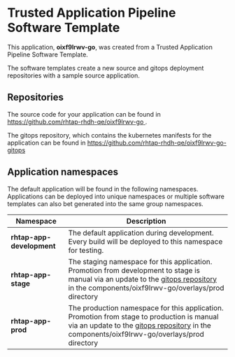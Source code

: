 # Trusted Application Pipeline Software Template

This application, **oixf9lrwv-go**, was created from a Trusted Application Pipeline Software Template.

The software templates create a new source and gitops deployment repositories with a sample source application. 

## Repositories

The source code for your application can be found in [https://github.com/rhtap-rhdh-qe/oixf9lrwv-go ](https://github.com/rhtap-rhdh-qe/oixf9lrwv-go ).
 
The gitops repository, which contains the kubernetes manifests for the application can be found in 
[https://github.com/rhtap-rhdh-qe/oixf9lrwv-go-gitops ](https://github.com/rhtap-rhdh-qe/oixf9lrwv-go-gitops ) 

## Application namespaces 

The default application will be found in the following namespaces. Applications can be deployed into unique namespaces or multiple software templates can also bet generated into the same group namespaces.  

|  Namespace   |  Description   |  
| -------- | -------- |   
| **rhtap-app-development** | The default application during development. Every build will be deployed to this namespace for testing. | 
| **rhtap-app-stage** | The staging namespace for this application. Promotion from development to stage is manual via an update to the [gitops repository](https://github.com/rhtap-rhdh-qe/oixf9lrwv-go-gitops ) in the components/oixf9lrwv-go/overlays/prod directory |  
| **rhtap-app-prod** | The production namespace for this application. Promotion from stage to production is manual via an update to the [gitops repository](https://github.com/rhtap-rhdh-qe/oixf9lrwv-go-gitops ) in the components/oixf9lrwv-go/overlays/prod directory | 